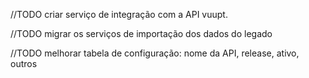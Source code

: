 //TODO criar serviço de integração com a API vuupt.

//TODO migrar os serviços de importação dos dados do legado

//TODO melhorar tabela de configuração: nome da API, release, ativo, outros
